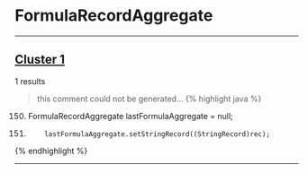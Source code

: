 # FormulaRecordAggregate

***

## [Cluster 1](./1)
1 results
> this comment could not be generated...
{% highlight java %}
150. FormulaRecordAggregate lastFormulaAggregate = null;
195.         lastFormulaAggregate.setStringRecord((StringRecord)rec);
{% endhighlight %}

***

